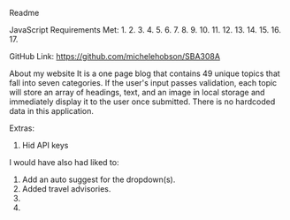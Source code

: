 Readme

JavaScript Requirements Met:
 1. 
 2. 
 3. 
 4. 
 5. 
 6. 
 7. 
 8. 
 9. 
10. 
11. 
12. 
13. 
14. 
15. 
16. 
17. 


GitHub Link:
    https://github.com/michelehobson/SBA308A


About my website
It is a one page blog that contains 49 unique topics that fall into seven categories. If the user's input passes validation, each topic will store an array of headings, text, and an image in local storage and immediately display it to the user once submitted. There is no hardcoded data in this application.

Extras:
1. Hid API keys

I would have also had liked to:
1. Add an auto suggest for the dropdown(s).
2. Added travel advisories.
3. 
4. 
